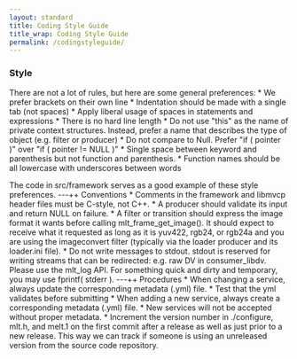 ```yaml
---
layout: standard
title: Coding Style Guide
title_wrap: Coding Style Guide
permalink: /codingstyleguide/
---
```


### Style

There are not a lot of rules, but here are some general preferences: \*
We prefer brackets on their own line \* Indentation should be made with
a single tab (not spaces) \* Apply liberal usage of spaces in statements
and expressions \* There is no hard line length \* Do not use "this" as
the name of private context structures. Instead, prefer a name that
describes the type of object (e.g. filter or producer) \* Do not compare
to Null. Prefer "if ( pointer )" over "if ( pointer != NULL )" \* Single
space between keyword and parenthesis but not function and parenthesis.
\* Function names should be all lowercase with underscores between words

The code in src/framework serves as a good example of these style
preferences. ---++ Conventions \* Comments in the framework and libmvcp
header files must be C-style, not C++. \* A producer should validate its
input and return NULL on failure. \* A filter or transition should
express the image format it wants before calling
mlt\_frame\_get\_image(). It should expect to receive what it requested
as long as it is yuv422, rgb24, or rgb24a and you are using the
imageconvert filter (typically via the loader producer and its
loader.ini file). \* Do not write messages to stdout. stdout is reserved
for writing streams that can be redirected: e.g. raw DV in
consumer\_libdv. Please use the mlt\_log API. For something quick and
dirty and temporary, you may use fprintf( stderr ). ---++ Procedures \*
When changing a service, always update the corresponding metadata (.yml)
file. \* Test that the yml validates before submitting \* When adding a
new service, always create a corresponding metadata (.yml) file. \* New
services will not be accepted without proper metadata. \* Increment the
version number in ./configure, mlt.h, and melt.1 on the first commit
after a release as well as just prior to a new release. This way we can
track if someone is using an unreleased version from the source code
repository.
